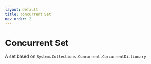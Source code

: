 ```yaml
---
layout: default
title: Concurrent Set 
nav_order: 2
---
```


# Concurrent Set  

A set based on `System.Collections.Concurrent.ConcurrentDictionary`


